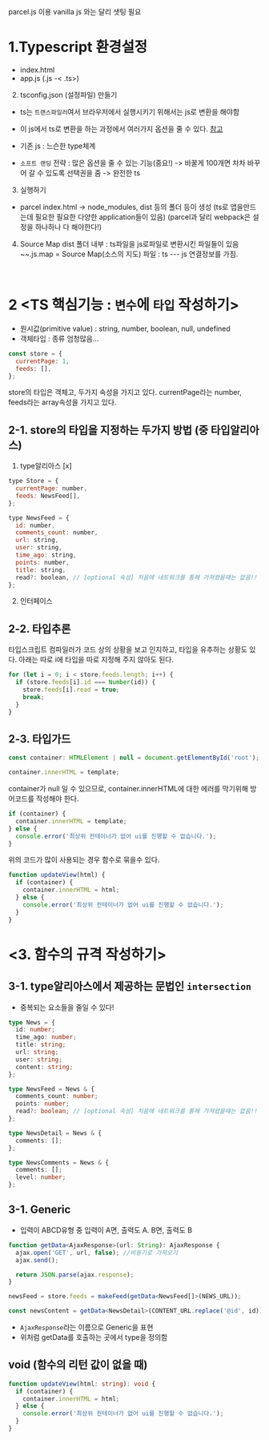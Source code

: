 parcel.js 이용
vanilla js 와는 달리 샛팅 필요

# 1.Typescript 환경설정

- index.html
- app.js (.js -< .ts>)

2. tsconfig.json (설정파일) 만들기

- ts는 `트랜스파일러`여서 브라우저에서 실행시키기 위해서는 js로 변환을 해야함
- 이 js에서 ts로 변환을 하는 과정에서 여러가지 옵션을 줄 수 있다.
  [참고](https://typescript-kr.github.io/pages/tsconfig.json.html)

- 기존 js : 느슨한 type체계
- `소프트 랜딩` 전략 : 많은 옵션을 줄 수 있는 기능(중요!) -> 바꿀게 100개면 차차 바꾸어 갈 수 있도록 선택권을 줌 -> 완전한 ts

3. 실행하기

- parcel index.html -> node_modules, dist 등의 폴더 등이 생성 (ts로 앱을만드는데 필요한 필요한 다양한 application들이 있음)
  (parcel과 달리 webpack은 설정을 하나하나 다 해야한다!)

4. Source Map
   dist 폴더 내부 : ts파일을 js로파일로 변환시킨 파일들이 있음
   ~~.js.map = Source Map(소스의 지도) 파일 : ts --- js 연결정보를 가짐.

<br>

# 2 <TS 핵심기능 : `변수`에 `타입` 작성하기>

- 원시값(primitive value) : string, number, boolean, null, undefined
- 객체타입 : 종류 엄청많음...

```js
const store = {
  currentPage: 1,
  feeds: [],
};
```

store의 타입은 객체고, 두가지 속성을 가지고 있다. currentPage라는 number, feeds라는 array속성을 가지고 있다.

## 2-1. store의 타입을 지정하는 두가지 방법 (중 타입알리아스)

1. type알리아스 [x]

```js
type Store = {
  currentPage: number,
  feeds: NewsFeed[],
};

type NewsFeed = {
  id: number,
  comments_count: number,
  url: string,
  user: string,
  time_ago: string,
  points: number,
  title: string,
  read?: boolean, // [optional 속성] 처음에 네트워크를 통해 가져왔을때는 없음!! (이후에 추가되는 속성)
};
```

2. 인터페이스

## 2-2. 타입추론

타입스크립트 컴파일러가 코드 상의 상황을 보고 인지하고, 타입을 유추하는 상황도 있다.
아래는 따로 i에 타입을 따로 지정해 주지 않아도 된다.

```js
for (let i = 0; i < store.feeds.length; i++) {
  if (store.feeds[i].id === Number(id)) {
    store.feeds[i].read = true;
    break;
  }
}
```

## 2-3. 타입가드

```js
const container: HTMLElement | null = document.getElementById('root'); // HTMLElement 또는 null을 반환한다.

container.innerHTML = template;
```

container가 null 일 수 있으므로, container.innerHTML에 대한 에러를 막기위해 방어코드를 작성해야 한다.

```js
if (container) {
  container.innerHTML = template;
} else {
  console.error('최상위 컨테이너가 없어 ui를 진행할 수 없습니다.');
}
```

위의 코드가 많이 사용되는 경우 함수로 묶을수 있다.

```js
function updateView(html) {
  if (container) {
    container.innerHTML = html;
  } else {
    console.error('최상위 컨테이너가 없어 ui를 진행할 수 없습니다.');
  }
}
```

# <3. 함수의 규격 작성하기>

## 3-1. type알리아스에서 제공하는 문법인 `intersection`

- 중복되는 요소들을 줄일 수 있다!

```ts
type News = {
  id: number;
  time_ago: number;
  title: string;
  url: string;
  user: string;
  content: string;
};

type NewsFeed = News & {
  comments_count: number;
  points: number;
  read?: boolean; // [optional 속성] 처음에 네트워크를 통해 가져왔을때는 없음!! (이후에 추가되는 속성)
};

type NewsDetail = News & {
  comments: [];
};

type NewsComments = News & {
  comments: [];
  level: number;
};
```

## 3-1. Generic

- 입력이 ABCD유형 중 입력이 A면, 출력도 A. B면, 출력도 B

```ts
function getData<AjaxResponse>(url: String): AjaxResponse {
  ajax.open('GET', url, false); //비동기로 가져오기
  ajax.send();

  return JSON.parse(ajax.response);
}

newsFeed = store.feeds = makeFeed(getData<NewsFeed[]>(NEWS_URL));

const newsContent = getData<NewsDetail>(CONTENT_URL.replace('@id', id));
```

- `AjaxResponse`라는 이름으로 Generic을 표현
- 위처럼 getData를 호출하는 곳에서 type을 정의함

## void (함수의 리턴 값이 없을 때)

```ts
function updateView(html: string): void {
  if (container) {
    container.innerHTML = html;
  } else {
    console.error('최상위 컨테이너가 없어 ui를 진행할 수 없습니다.');
  }
}
```
